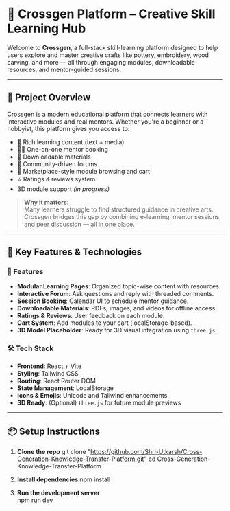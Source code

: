 # 🎨 Crossgen Platform – Creative Skill Learning Hub

Welcome to **Crossgen**, a full-stack skill-learning platform designed to help users explore and master creative crafts like pottery, embroidery, wood carving, and more — all through engaging modules, downloadable resources, and mentor-guided sessions.

---

## 🌟 Project Overview

Crossgen is a modern educational platform that connects learners with interactive modules and real mentors. Whether you're a beginner or a hobbyist, this platform gives you access to:

- 📘 Rich learning content (text + media)
- 🧑‍🏫 One-on-one mentor booking
- 📁 Downloadable materials
- 💬 Community-driven forums
- 🛒 Marketplace-style module browsing and cart
- ⭐ Ratings & reviews system
- 3D module support *(in progress)*

> **Why it matters**:  
> Many learners struggle to find structured guidance in creative arts. Crossgen bridges this gap by combining e-learning, mentor sessions, and peer discussion — all in one place.

---

## 🚀 Key Features & Technologies

### 🧩 Features

- **Modular Learning Pages**: Organized topic-wise content with resources.
- **Interactive Forum**: Ask questions and reply with threaded comments.
- **Session Booking**: Calendar UI to schedule mentor guidance.
- **Downloadable Materials**: PDFs, images, and videos for offline access.
- **Ratings & Reviews**: User feedback on each module.
- **Cart System**: Add modules to your cart (localStorage-based).
- **3D Model Placeholder**: Ready for 3D visual integration using `three.js`.

### 🛠️ Tech Stack

- **Frontend**: React + Vite
- **Styling**: Tailwind CSS
- **Routing**: React Router DOM
- **State Management**: LocalStorage
- **Icons & Emojis**: Unicode and Tailwind enhancements
- **3D Ready**: (Optional) `three.js` for future module previews

---

## 📦 Setup Instructions

1. **Clone the repo**
    git clone "https://github.com/Shri-Utkarsh/Cross-Generation-Knowledge-Transfer-Platform.git"
    cd Cross-Generation-Knowledge-Transfer-Platform

2. **Install dependencies**
    npm install

3. **Run the development server**    
    npm run dev

